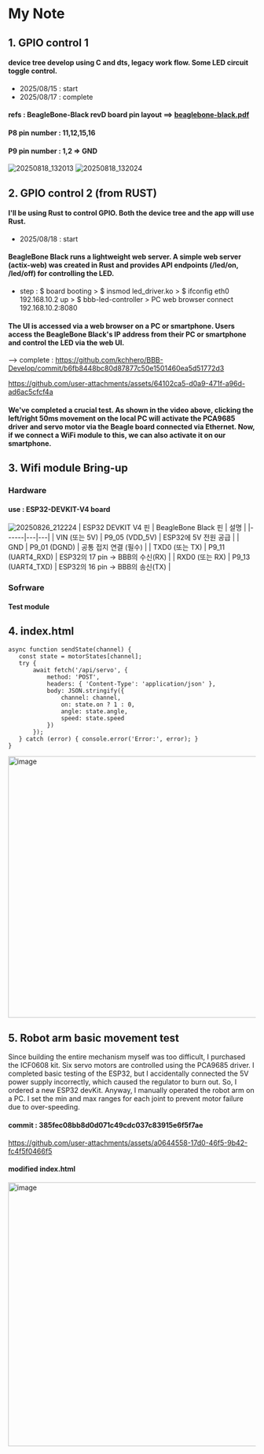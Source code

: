 # My Note
## 1. GPIO control 1
   #### device tree develop using C and dts, legacy work flow. Some LED circuit toggle control.
   * 2025/08/15 : start   
   * 2025/08/17 : complete
   
   #### refs : BeagleBone-Black revD board pin layout ==> [beaglebone-black.pdf](https://github.com/user-attachments/files/21827462/beaglebone-black.pdf)
       
   #### P8 pin number : 11,12,15,16   
   #### P9 pin number : 1,2 => GND
   
![20250818_132013](https://github.com/user-attachments/assets/cea52a9b-9728-482e-8a10-0598176d5039)
![20250818_132024](https://github.com/user-attachments/assets/912653bc-2a8f-4b97-a06e-cd0d55a4f4bb)

   
## 2. GPIO control 2 (from RUST)
   #### I'll be using Rust to control GPIO. Both the device tree and the app will use Rust.
   * 2025/08/18 : start

   #### BeagleBone Black runs a lightweight web server. A simple web server (actix-web) was created in Rust and provides API endpoints (/led/on, /led/off) for controlling the LED.
   - step : $ board booting > $ insmod led_driver.ko > $ ifconfig eth0 192.168.10.2 up > $ bbb-led-controller > PC web browser connect 192.168.10.2:8080 
   
   #### The UI is accessed via a web browser on a PC or smartphone. Users access the BeagleBone Black's IP address from their PC or smartphone and control the LED via the web UI.
   --> complete : https://github.com/kchhero/BBB-Develop/commit/b6fb8448bc80d87877c50e1501460ea5d51772d3


https://github.com/user-attachments/assets/64102ca5-d0a9-471f-a96d-ad6ac5cfcf4a

   #### We've completed a crucial test. As shown in the video above, clicking the left/right 50ms movement on the local PC will activate the PCA9685 driver and servo motor via the Beagle board connected via Ethernet. Now, if we connect a WiFi module to this, we can also activate it on our smartphone.


## 3. Wifi module Bring-up
   ### Hardware
   #### use : ESP32-DEVKIT-V4 board
   ![20250826_212224](https://github.com/user-attachments/assets/735788cb-06dc-46e0-8fbc-aab2b3a26d43)
| ESP32 DEVKIT V4 핀 | BeagleBone Black 핀 | 설명 |
|------|---|---|
| VIN (또는 5V)	| P9_05 (VDD_5V) | ESP32에 5V 전원 공급 |
| GND | P9_01 (DGND) | 공통 접지 연결 (필수) |
| TXD0 (또는 TX) | P9_11 (UART4_RXD) | ESP32의 17 pin -> BBB의 수신(RX) |
| RXD0 (또는 RX) | P9_13 (UART4_TXD) | ESP32의 16 pin -> BBB의 송신(TX) |
   ### Sofrware
   #### Test module

## 4. index.html
```
async function sendState(channel) {
   const state = motorStates[channel];
   try {
       await fetch('/api/servo', {
           method: 'POST',
           headers: { 'Content-Type': 'application/json' },
           body: JSON.stringify({
               channel: channel,
               on: state.on ? 1 : 0,
               angle: state.angle,
               speed: state.speed
           })
       });
   } catch (error) { console.error('Error:', error); }
}
```
<img width="1160" height="532" alt="image" src="https://github.com/user-attachments/assets/5fe0d60e-2ca0-496d-8cbb-d6c9cf744631" />

## 5. Robot arm basic movement test
Since building the entire mechanism myself was too difficult, I purchased the ICF0608 kit.
Six servo motors are controlled using the PCA9685 driver.
I completed basic testing of the ESP32, but I accidentally connected the 5V power supply incorrectly, which caused the regulator to burn out. So, I ordered a new ESP32 devKit.
Anyway, I manually operated the robot arm on a PC.
I set the min and max ranges for each joint to prevent motor failure due to over-speeding.

#### commit : 385fec08bb8d0d071c49cdc037c83915e6f5f7ae

https://github.com/user-attachments/assets/a0644558-17d0-46f5-9b42-fc4f5f0466f5

#### modified index.html
<img width="1325" height="537" alt="image" src="https://github.com/user-attachments/assets/fe8849af-a9f2-4a5c-b261-b658c37146db" />

